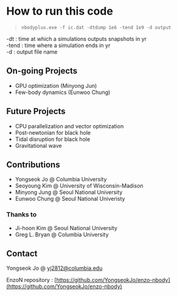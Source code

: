 # How to run this code

> `nbodyplus.exe -f ic.dat -dtdump 1e6 -tend 1e9 -d output`  

-dt    : time at which a simulations outputs snapshots in yr  
-tend  : time where a simulation ends in yr  
-d     : output file name  


## On-going Projects
- GPU optimization (Minyong Jun)
- Few-body dynamics (Eunwoo Chung)

## Future Projects
- CPU parallelization and vector optimization
- Post-newtonian for black hole
- Tidal disruption for black hole
- Gravitational wave


## Contributions ###
* Yongseok Jo     @ Columbia University
* Seoyoung Kim    @ University of Wisconsin-Madison
* Minyong Jung    @ Seoul National University
* Eunwoo Chung    @ Seoul National Univeristy

### Thanks to
* Ji-hoon Kim    @ Seoul National University
* Greg L. Bryan  @ Columbia University

## Contact

Yongseok Jo @ [yj2812@columbia.edu](mailto:yj2812@columbia.edu)

EnzoN repository : [https://github.com/YongseokJo/enzo-nbody](https://github.com/YongseokJo/enzo-nbody)
